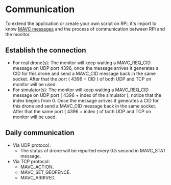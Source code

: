 # Communication

To extend the application or create your own script on RPi, it's import to know [MAVC messages](mavc_message.md) and the process of communication between RPi and the monitor.

## Establish the connection

*   For real drone(s): The monitor will keep waiting a MAVC_REQ_CID message on UDP port 4396, once the message arrives it generates a CID for this drone and send a MAVC_CID message back in the same socket. After that the port ( 4396 + CID ) of both UDP and TCP  on monitor will be used.
*   For simulator(s): The monitor will keep waiting a MAVC_REQ_CID message on UDP port ( 4396 + index of the simulator ), notice that the index begins from 0. Once the message arrives it generates a CID for this drone and send a MAVC_CID message back in the same socket. After that the same port ( 4396 + index ) of both UDP and TCP on monitor will be used.

## Daily communication

*   Via UDP protocol :
    *   The status of drone will be reported every 0.5 second in MAVC_STAT message.
*   Via TCP protocol: 
    *   MAVC_ACTION.
    *   MAVC_SET_GEOFENCE.
    *   MAVC_ARRIVED.